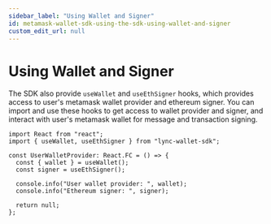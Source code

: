 ```yaml
---
sidebar_label: "Using Wallet and Signer"
id: metamask-wallet-sdk-using-the-sdk-using-wallet-and-signer
custom_edit_url: null
---
```


# Using Wallet and Signer

The SDK also provide `useWallet` and `useEthSigner` hooks, which provides access to user's metamask wallet provider and ethereum signer. You can import and use these hooks to get access to wallet provider and signer, and interact with user's metamask wallet for message and transaction signing.

```tsx
import React from "react";
import { useWallet, useEthSigner } from "lync-wallet-sdk";

const UserWalletProvider: React.FC = () => {
  const { wallet } = useWallet();
  const signer = useEthSigner();

  console.info("User wallet provider: ", wallet);
  console.info("Ethereum signer: ", signer);

  return null;
};
```
